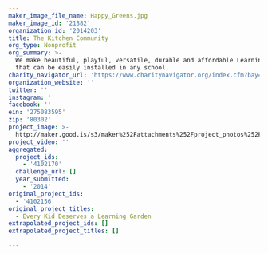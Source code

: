```yaml
---
maker_image_file_name: Happy_Greens.jpg
maker_image_id: '21882'
organization_id: '2014203'
title: The Kitchen Community
org_type: Nonprofit
org_summary: >-
  We make beautiful, playful, versatile, durable and affordable Learning Gardens
  that can be easily installed in any school.
charity_navigator_url: 'https://www.charitynavigator.org/index.cfm?bay=search.profile&ein=275083595'
organization_website: ''
twitter: ''
instagram: ''
facebook: ''
ein: '275083595'
zip: '80302'
project_image: >-
  http://maker.good.is/s3/maker%252Fattachments%252Fproject_photos%252Fimages%252F21882%252Fdisplay%252FHappy_Greens.jpg=c570x385
project_video: ''
aggregated:
  project_ids:
    - '4102170'
  challenge_url: []
  year_submitted:
    - '2014'
original_project_ids:
  - '4102156'
original_project_titles:
  - Every Kid Deserves a Learning Garden
extrapolated_project_ids: []
extrapolated_project_titles: []

---
```

